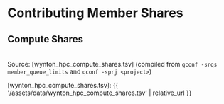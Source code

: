 # Contributing Member Shares

## Compute Shares

<script src="https://d3js.org/d3.v3.min.js"><!-- ~150 kB --></script>
<script src="https://cdn.datatables.net/1.10.16/js/jquery.dataTables.min.js"><!-- ~80 kB --></script>
<script src="https://cdn.datatables.net/1.10.16/js/dataTables.bootstrap.min.js"><!-- 2 kB --></script>

<table id="hosttable">
</table>

<script type="text/javascript" charset="utf-8">
d3.text("{{ '/assets/data/wynton_hpc_compute_shares.tsv' | relative_url }}", "text/csv", function(host_table) {
  // drop header comments
  host_table = host_table.replace(/^[#][^\r\n]*[\r\n]+/mg, '');
  host_table = d3.tsv.parse(host_table);

  var metadata = ['shares', 'queue_slots', 'project'];
  
  var table = d3.select("#hosttable");
  var thead, tbody, tfoot, tr, td, td_status;
  var value, value2;
  var funits = 0, slots = 0, project = "";
  
  /* For each row */
  var nodes = 0;
  host_table.forEach(function(row0) {
    /* Ignore column on /tmp size, iff it exists */
    var row = [row0["shares"], row0["funits"], row0["queue_slots"], row0["project"]];

    if (nodes == 0) {
      tr = table.append("thead").append("tr");
      tr.append("th").text("Shares");
      tr.append("th").text("Functional Units (FU)");
      tr.append("th").text("Slots (member.q)");
      tr.append("th").text("Group");
      tbody = table.append("tbody");
    }
    
    tr = tbody.append("tr");
    for (key in row) td = tr.append("td").text(row[key]);
      
    nodes += 1;
  });
  
  $(document).ready(function() {
    $('#hosttable').DataTable({
      "pageLength": 50,
      "order": [[ 1, "desc" ]]
    });
  });
});
</script>

Source: [wynton_hpc_compute_shares.tsv] (compiled from `qconf -srqs member_queue_limits` and `qconf -sprj <project>`)


<style>
table {
  margin-top: 2ex;
  margin-bottom: 2ex;
}
tfoot {
  border-top: 2px solid #000;
  font-weight: bold;
}
ttr:last-child { border-top: 2px solid #000; }
</style>

[wynton_hpc_compute_shares.tsv]: {{ '/assets/data/wynton_hpc_compute_shares.tsv' | relative_url }}

